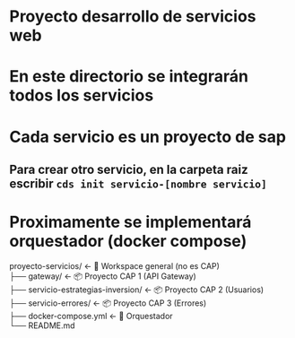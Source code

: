 # Proyecto desarrollo de servicios web

# En este directorio se integrarán todos los servicios 

# Cada servicio es un proyecto de sap
## Para crear otro servicio, en la carpeta raiz escribir ```cds init servicio-[nombre servicio]```

# Proximamente se implementará orquestador (docker compose)

proyecto-servicios/      ← 📁 Workspace general (no es CAP)<br />
 ├── gateway/            ← 📦 Proyecto CAP 1 (API Gateway)<br />
 ├── servicio-estrategias-inversion/      ← 📦 Proyecto CAP 2 (Usuarios)<br />
 ├── servicio-errores/     ← 📦 Proyecto CAP 3 (Errores)<br />
 ├── docker-compose.yml  ← 🧰 Orquestador<br />
 └── README.md<br />